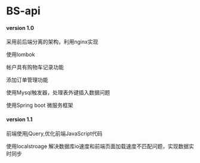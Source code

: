 # BS-api

#### version 1.0
采用前后端分离的架构，利用nginx实现

使用lombok

帐户具有购物车记录功能

添加订单管理功能

使用Mysql触发器，处理表外键插入数据问题

使用Spring boot 微服务框架

#### version 1.1
前端使用jQuery,优化前端JavaScript代码

使用localstroage 解决数据库io速度和前端页面加载速度不匹配问题，实现数据实时同步